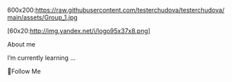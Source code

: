 600x200:https://raw.githubusercontent.com/testerchudova/testerchudova/main/assets/Group_1.jpg

[60x20:http://img.yandex.net/i/logo95x37x8.png]



About me

I’m currently learning ...

💬Follow Me
